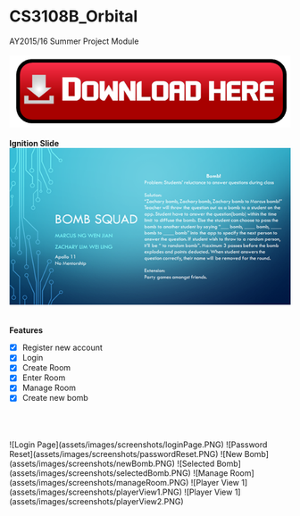 # CS3108B_Orbital
AY2015/16 Summer Project Module
<br>
<br>
![Download Here](assets/images/icons/download.png)
<br>
<br>
**Ignition Slide**
<br>
![Ignition Slide](assets/images/ignition_slide.png)
<br>
<br>
<br>
**Features**
<br>
- [x] Register new account
- [x] Login
- [x] Create Room
- [x] Enter Room
- [x] Manage Room
- [x] Create new bomb
<br>
<br>
<br>
![Login Page](assets/images/screenshots/loginPage.PNG)
![Password Reset](assets/images/screenshots/passwordReset.PNG)
![New Bomb](assets/images/screenshots/newBomb.PNG)
![Selected Bomb](assets/images/screenshots/selectedBomb.PNG)
![Manage Room](assets/images/screenshots/manageRoom.PNG)
![Player View 1](assets/images/screenshots/playerView1.PNG)
![Player View 1](assets/images/screenshots/playerView2.PNG)
